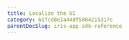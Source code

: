 ```yaml
---
title: Localize the UI
category: 61fcd8e1a448f5004215317c
parentDocSlug: iris-app-sdk-reference
---
```



